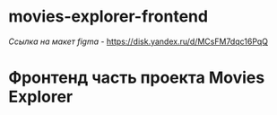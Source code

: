 # movies-explorer-frontend

*Ссылка на макет figma* - https://disk.yandex.ru/d/MCsFM7dqc16PqQ


# Фронтенд часть проекта Movies Explorer

